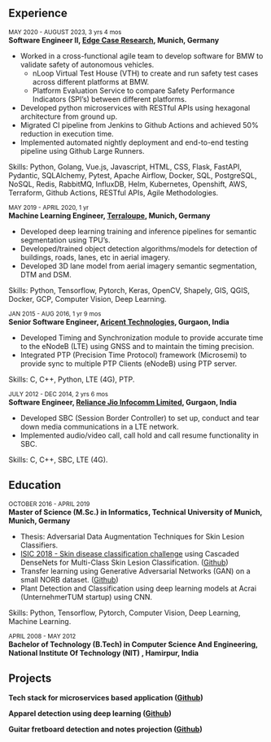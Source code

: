 ## Experience

<sub>MAY 2020 - AUGUST 2023, 3 yrs 4 mos</sub><br />
**Software Engineer II, [Edge Case Research](https://www.ecr.ai/), Munich, Germany**

- Worked in a cross-functional agile team to develop software for BMW to validate safety of autonomous vehicles.
  - nLoop Virtual Test House (VTH) to create and run safety test cases across different platforms at BMW.
  - Platform Evaluation Service to compare Safety Performance Indicators (SPI’s) between different platforms.
- Developed python microservices with RESTful APIs using hexagonal architecture from ground up.
- Migrated CI pipeline from Jenkins to Github Actions and achieved 50% reduction in execution time.
- Implemented automated nightly deployment and end-to-end testing pipeline using Github Large Runners.

Skills: Python, Golang, Vue.js, Javascript, HTML, CSS, Flask, FastAPI, Pydantic, SQLAlchemy, Pytest, Apache Airflow, Docker, SQL, PostgreSQL, NoSQL, Redis, RabbitMQ, InfluxDB, Helm, Kubernetes, Openshift, AWS, Terraform, Github Actions, RESTful APIs, Agile Methodologies.

<sub>MAY 2019 - APRIL 2020, 1 yr</sub><br />
**Machine Learning Engineer, [Terraloupe](https://www.linkedin.com/company/terraloupe/), Munich, Germany**

- Developed deep learning training and inference pipelines for semantic segmentation using TPU’s.
- Developed/trained object detection algorithms/models for detection of buildings, roads, lanes, etc in aerial imagery.
- Developed 3D lane model from aerial imagery semantic segmentation, DTM and DSM.

Skills: Python, Tensorflow, Pytorch, Keras, OpenCV, Shapely, GIS, QGIS, Docker, GCP, Computer Vision, Deep Learning.

<sub>JAN 2015 - AUG 2016, 1 yr 9 mos</sub><br />
**Senior Software Engineer, [Aricent Technologies](https://en.wikipedia.org/wiki/Aricent), Gurgaon, India**

- Developed Timing and Synchronization module to provide accurate time to the eNodeB (LTE) using GNSS and to maintain the timing precision.
- Integrated PTP (Precision Time Protocol) framework (Microsemi) to provide sync to multiple PTP Clients (eNodeB) using PTP server.

Skills: C, C++, Python, LTE (4G), PTP.

<sub>JULY 2012 - DEC 2014, 2 yrs 6 mos</sub><br />
**Software Engineer, [Reliance Jio Infocomm Limited](https://en.wikipedia.org/wiki/Jio), Gurgaon, India**

- Developed SBC (Session Border Controller) to set up, conduct and tear down media communications in a LTE network.
- Implemented audio/video call, call hold and call resume functionality in SBC.

Skills: C, C++, SBC, LTE (4G).

## Education

<sub>OCTOBER 2016 - APRIL 2019</sub><br />
**Master of Science (M.Sc.) in Informatics, Technical University of Munich, Munich, Germany**

- Thesis: Adversarial Data Augmentation Techniques for Skin Lesion Classifiers.
- [ISIC 2018 - Skin disease classification challenge](https://challenge2018.isic-archive.com) using Cascaded DenseNets for Multi-Class Skin Lesion Classification. ([Github](https://github.com/abhishekrana/isic2018-skin-lesion-classifier-tensorflow))
- Transfer learning using Generative Adversarial Networks (GAN) on a small NORB dataset. ([Github](https://github.com/abhishekrana/dcgan-pytorch))
- Plant Detection and Classification using deep learning models at Acrai (UnternehmerTUM startup) using CNN.

Skills: Python, Tensorflow, Pytorch, Computer Vision, Deep Learning, Machine Learning.

<sub>APRIL 2008 - MAY 2012</sub><br />
**Bachelor of Technology (B.Tech) in Computer Science And Engineering, National Institute Of Technology (NIT) , Hamirpur, India**

## Projects

**Tech stack for microservices based application ([Github](https://github.com/abhishekrana/tech-stack))**

**Apparel detection using deep learning ([Github](https://github.com/abhishekrana/DeepFashion))**

**Guitar fretboard detection and notes projection ([Github](https://github.com/abhishekrana/guitar-augmented-reality))**
